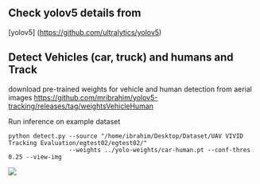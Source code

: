
## Check yolov5 details from
[yolov5] (https://github.com/ultralytics/yolov5)



## Detect Vehicles (car, truck) and humans and Track

download pre-trained weights for vehicle and human detection from aerial images
https://github.com/mribrahim/yolov5-tracking/releases/tag/weightsVehicleHuman

Run inference on example dataset

```
python detect.py --source "/home/ibrahim/Desktop/Dataset/UAV VIVID Tracking Evaluation/egtest02/egtest02/" 
                 --weights ../yolo-weights/car-human.pt --conf-thres 0.25 --view-img

```

![](https://github.com/mribrahim/yolov5-tracking/blob/master/car-track.gif)

